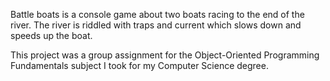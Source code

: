 Battle boats is a console game about two boats racing to the end of the river. The river is riddled with traps and current which slows down and speeds up the boat.

This project was a group assignment for the Object-Oriented Programming Fundamentals subject I took for my Computer Science degree.
